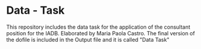 # Data - Task
This repository includes the data task for the application of the consultant position for the IADB. 
Elaborated by Maria Paola Castro.
The final version of the dofile is included in the Output file and it is called "Data Task"
